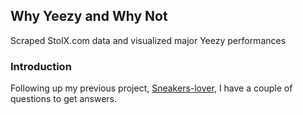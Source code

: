 ## Why Yeezy and Why Not
Scraped StolX.com data and visualized major Yeezy performances

### Introduction
Following up my previous project, [Sneakers-lover](https://sneaker-lover.herokuapp.com/), I have a couple of questions to get answers.
